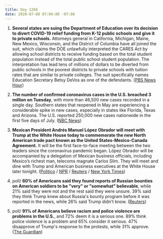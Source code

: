 ```yaml
---
title: Day 1266
date: 2020-07-08 07:04:00 -07:00
---
```


1. **Several states are suing the Department of Education over its decision to divert COVID-19 relief funding from K-12 public schools and give it to private schools.** Attorneys general in California, Michigan, Maine, New Mexico, Wisconsin, and the District of Columbia have all joined the suit, which claims the DOE unlawfully interpreted the CARES Act by allowing school districts to receive funding based on the total student population instead of the total public school student population. The interpretation has lead tens of millions of dollars to be diverted from public schools in the poorest districts to private schools with tuition rates that are similar to private colleges. The suit specifically names Education Secretary Betsy DeVos as one of the defendants. ([PBS News Hour](https://www.pbs.org/newshour/education/states-sue-u-s-department-over-virus-relief-funds-for-schools))

2. **The number of confirmed coronavirus cases in the U.S. breached 3 million on Tuesday**, with more than 46,500 new cases recorded in a single day. Southern states that reopened in May are experiencing a considerable spike in new cases, especially in states like Florida, Texas and Arizona. The U.S. reported 250,000 new cases nationwide in the first five days of July. ([NBC News](https://www.nbcnews.com/news/us-news/u-s-has-seen-more-3-million-coronavirus-cases-n1233129))

3. **Mexican President Andrés Manuel López Obrador will meet with Trump at the White House today to commemorate the new North American trade pact known as the United States-Mexico-Canada Agreement.** It will be the first face-to-face meeting between the two leaders since the coronavirus pandemic began. López Obrador will be accompanied by a delegation of Mexican business officials, including Mexico’s richest man, telecoms magnate Carlos Slim. They will meet and dine with Trump and American business executives at the White House later tonight. ([Politico](https://www.politico.com/news/2020/07/07/mexico-president-andres-manuel-lopez-obrador-friends-trump-350974) / [NPR](https://www.npr.org/2020/07/08/888846274/what-is-mexicos-president-likely-to-gain-from-his-white-house-trip) / [Reuters](https://www.reuters.com/article/us-usa-mexico/mexican-president-to-hold-first-meeting-with-trump-as-u-s-election-looms-idUSKBN2491MA) / [New York Times](https://www.nytimes.com/2020/07/08/world/americas/mexico-amlo-trump-meeting.html))

4. poll/ **60% of Americans said they found reports of Russian bounties on American soldiers to be "very" or "somewhat" believable**, while 21% said they were not and the rest said they were unsure. 39% said they think Trump knew about Russia's bounty program before it was reported in the news, while 26% said Trump didn't know. ([Reuters](https://uk.reuters.com/article/uk-usa-election-poll/most-americans-believe-russia-targeted-u-s-soldiers-want-sanctions-in-response-reuters-ipsos-poll-idUKKBN2491FE?utm_source=reddit.com))

5. poll/ **91% of Americans believe racism and police violence are problems in the U.S.**, and 72% deem it is a serious one. 89% think police violence is a problem and 65% consider it serious. 47% disapprove of Trump's response to the protests, while 31% approve. ([The Guardian](https://www.theguardian.com/us-news/2020/jul/08/americans-racism-police-brutality-problems-poll))
